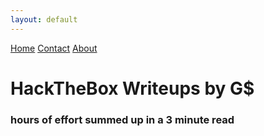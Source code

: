 ```yaml
---
layout: default
---
```

<html>
<div class="topnav">  
  <a href="#home">Home</a>
  <a href="#contact">Contact</a>
  <a href="#about">About</a>
</div>
</html>

# HackTheBox Writeups by G$

### hours of effort summed up in a 3 minute read
